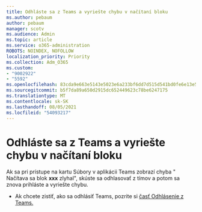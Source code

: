 ```yaml
---
title: Odhláste sa z Teams a vyriešte chybu v načítaní bloku
ms.author: pebaum
author: pebaum
manager: scotv
ms.audience: Admin
ms.topic: article
ms.service: o365-administration
ROBOTS: NOINDEX, NOFOLLOW
localization_priority: Priority
ms.collection: Adm_O365
ms.custom:
- "9002922"
- "5592"
ms.openlocfilehash: 83cda9e663e5143e5023e6a233bf6dd7d515d541bd0fe6e13e50b61c26066416
ms.sourcegitcommit: b5f7da89a650d2915dc652449623c78be6247175
ms.translationtype: MT
ms.contentlocale: sk-SK
ms.lasthandoff: 08/05/2021
ms.locfileid: "54093217"
---
```

# <a name="sign-out-of-teams-to-resolve-loading-chunk-error"></a>Odhláste sa z Teams a vyriešte chybu v načítaní bloku

Ak sa pri prístupe na kartu Súbory v aplikácii Teams zobrazí chyba " Načítava sa blok **xxx** zlyhal", skúste sa odhlasovať z tímov a potom sa znova prihláste a vyriešte chybu.

- Ak chcete zistiť, ako sa odhlásiť Teams, pozrite si [časť Odhlásenie z Teams.](https://support.microsoft.com/en-ie/office/sign-out-of-teams-a6d76e69-e1dd-4bc4-8e5f-04ba48384487)

